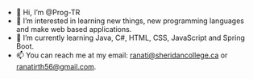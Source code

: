 - 👋 Hi, I’m @Prog-TR
- 👀 I’m interested in learning new things, new programming languages and make web based applications.
- 🌱 I’m currently learning Java, C#, HTML, CSS, JavaScript and Spring Boot.
- 📫 You can reach me at my email: ranati@sheridancollege.ca or ranatirth56@gmail.com.

<!---
Prog-TR/Prog-TR is a ✨ special ✨ repository because its `README.md` (this file) appears on your GitHub profile.
You can click the Preview link to take a look at your changes.
--->
